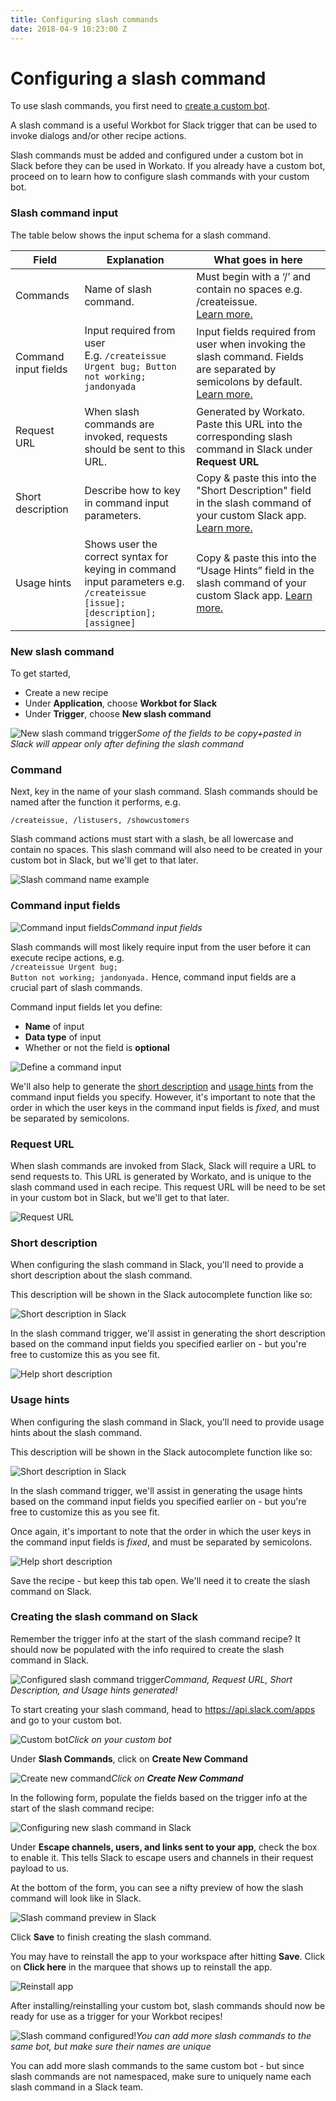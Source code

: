 ```yaml
---
title: Configuring slash commands
date: 2018-04-9 10:23:00 Z
---
```


# Configuring a slash command
To use slash commands, you first need to [create a custom bot](/workbot/workbot-custom-bots.md).

A slash command is a useful Workbot for Slack trigger that can be used to invoke dialogs and/or other recipe actions.

Slash commands must be added and configured under a custom bot in Slack before they can be used in Workato. If you already have a custom bot, proceed on to learn how to configure slash commands with your custom bot.

### Slash command input

The table below shows the input schema for a slash command.

<table class="unchanged rich-diff-level-one">
    <thead>
        <tr>
            <th>Field</th>
            <th>Explanation</th>
            <th>What goes in here</th>
        </tr>
    </thead>
    <tbody>
        <tr>
          <td>Commands</td>
          <td>Name of slash command.</td>
          <td>
            Must begin with a ‘/’ and contain no spaces e.g. /createissue.<br><a href="/workbot/configuring-slash-commands.md#new-slash-command">Learn more.</a>
          </td>
        </tr>
        <tr>
          <td>Command input fields</td>
          <td>
          Input required from user <br>E.g. <code>/createissue Urgent bug; Button not working; jandonyada
          </td>
          <td>
          Input fields required from user when invoking the slash command. Fields are separated by semicolons by default. <a href="/workbot/configuring-slash-commands.md#command-input-fields">Learn more.</a>
          </td>
        </tr>
        <tr>
          <td>Request URL</td>
          <td>
            When slash commands are invoked, requests should be sent to this URL.
          </td>
          <td>
            Generated by Workato. Paste this URL into the corresponding slash command in Slack under <b>Request URL</b>
          </td>
        </tr>
        <tr>
          <td>Short description</td>
          <td>
            Describe how to key in command input parameters.
          </td>
          <td>
            Copy & paste this into the "Short Description" field in the slash command of your custom Slack app. <a href="/workbot/configuring-slash-commands.md#short-description">Learn more.</a>
          </td>
        </tr>
        <tr>
          <td>Usage hints</td>
          <td>
          Shows user the correct syntax for keying in command input parameters e.g.<br>
<code>/createissue [issue]; [description]; [assignee]</code>
          </td>
          <td>
          Copy & paste this into the “Usage Hints” field in the slash command of your custom Slack app. <a href="/workbot/configuring-slash-commands.md#usage-hints">Learn more.</a>
          </td>
        </tr>
    </tbody>
</table>


### New slash command
To get started,
- Create a new recipe
- Under **Application**, choose **Workbot for Slack**
- Under **Trigger**, choose **New slash command**

![New slash command trigger](/assets/images/workbot/workbot-slash-commands/new-slash-command-trigger.png)*Some of the fields to be copy+pasted in Slack will appear only after defining the slash command*

### Command
Next, key in the name of your slash command. Slash commands should be named after the function it performs, e.g.

<code>/createissue, /listusers, /showcustomers</code>

Slash command actions must start with a slash, be all lowercase and contain no spaces. This slash command will also need to be created in your custom bot in Slack, but we'll get to that later.

![Slash command name example](/assets/images/workbot/workbot-slash-commands/slash-command-name.png)

### Command input fields
![Command input fields](/assets/images/workbot/workbot-slash-commands/command-input-fields.png)*Command input fields*

 Slash commands will most likely require input from the user before it can execute recipe actions, e.g. <br><code>/createissue Urgent bug; Button not working; jandonyada.</code> Hence, command input fields are a crucial part of slash commands.

 Command input fields let you define:
 - **Name** of input
 - **Data type** of input
 - Whether or not the field is **optional**

 ![Define a command input](/assets/images/workbot/workbot-slash-commands/define-a-command-input.png)

We'll also help to generate the [short description](/workbot/configuring-slash-commands.md#short-description) and [usage hints](/workbot/configuring-slash-commands.md#usage-hints) from the command input fields you specify. However, it's important to note that the order in which the user keys in the command input fields is *fixed*, and must be separated by semicolons.

### Request URL
When slash commands are invoked from Slack, Slack will require a URL to send requests to. This URL is generated by Workato, and is unique to the slash command used in each recipe. This request URL will be need to be set in your custom bot in Slack, but we'll get to that later.

![Request URL](/assets/images/workbot/workbot-slash-commands/request-url.png)

### Short description
When configuring the slash command in Slack, you'll need to provide a short description about the slash command.

This description will be shown in the Slack autocomplete function like so:

![Short description in Slack](/assets/images/workbot/workbot-slash-commands/short-description-in-slack.png)

In the slash command trigger, we'll assist in generating the short description based on the command input fields you specified earlier on - but you're free to customize this as you see fit.

![Help short description](/assets/images/workbot/workbot-slash-commands/help-short-description.png)

### Usage hints
When configuring the slash command in Slack, you'll need to provide usage hints about the slash command.

This description will be shown in the Slack autocomplete function like so:

![Short description in Slack](/assets/images/workbot/workbot-slash-commands/usage-hints-in-slack.png)

In the slash command trigger, we'll assist in generating the usage hints based on the command input fields you specified earlier on - but you're free to customize this as you see fit.

Once again, it's important to note that the order in which the user keys in the command input fields is *fixed*, and must be separated by semicolons.

![Help short description](/assets/images/workbot/workbot-slash-commands/help-short-description.png)

Save the recipe - but keep this tab open. We'll need it to create the slash command on Slack.

### Creating the slash command on Slack
Remember the trigger info at the start of the slash command recipe? It should now be populated with the info required to create the slash command in Slack.

![Configured slash command trigger](/assets/images/workbot/workbot-slash-commands/configured-slash-command-trigger.png)*Command, Request URL, Short Description, and Usage hints generated!*

To start creating your slash command, head to https://api.slack.com/apps and go to your custom bot.

![Custom bot](/assets/images/workbot/workbot-slash-commands/custom-bot.png)*Click on your custom bot*

Under **Slash Commands**, click on **Create New Command**

![Create new command](/assets/images/workbot/workbot-slash-commands/create-new-slash-command-slack.png)*Click on **Create New Command***

In the following form, populate the fields based on the trigger info at the start of the slash command recipe:

![Configuring new slash command in Slack](/assets/images/workbot/workbot-slash-commands/configuring-new-slash-command-slack.png)

Under **Escape channels, users, and links sent to your app**, check the box to enable it. This tells Slack to escape users and channels in their request payload to us.

At the bottom of the form, you can see a nifty preview of how the slash command will look like in Slack.

![Slash command preview in Slack](/assets/images/workbot/workbot-slash-commands/slash-command-preview-slack.png)

Click **Save** to finish creating the slash command.

You may have to reinstall the app to your workspace after hitting **Save**. Click on **Click here** in the marquee that shows up to reinstall the app.

![Reinstall app](/assets/images/workbot/workbot-slash-commands/reinstall-app.png)

After installing/reinstalling your custom bot, slash commands should now be ready for use as a trigger for your Workbot recipes!

![Slash command configured!](/assets/images/workbot/workbot-slash-commands/slash-commands-configured.png)*You can add more slash commands to the same bot, but make sure their names are unique*

You can add more slash commands to the same custom bot - but since slash commands are not namespaced, make sure to uniquely name each slash command in a Slack team.
